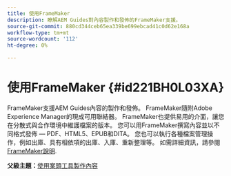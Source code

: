 ```yaml
---
title: 使用FrameMaker
description: 瞭解AEM Guides對內容製作和發佈的FrameMaker支援。
source-git-commit: 880cd344ceb65ea339be699ebcad41c0d62e168a
workflow-type: tm+mt
source-wordcount: '112'
ht-degree: 0%

---
```


# 使用FrameMaker {#id221BH0L03XA}

FrameMaker支援AEM Guides內容的製作和發佈。 FrameMaker隨附Adobe Experience Manager的現成可用聯結器。 FrameMaker也提供易用的介面，讓您在分散式與合作環境中維護檔案的版本。 您可以用FrameMaker撰寫內容並以不同格式發佈 — PDF、HTML5、EPUB和DITA。 您也可以執行各種檔案管理操作，例如出庫、具有相依項的出庫、入庫、重新整理等。 如需詳細資訊，請參閱 [FrameMaker說明](https://help.adobe.com/en_US/framemaker/using/index.html).

**父級主題：**[&#x200B;使用案頭工具製作內容](author-desktop-tools.md)
